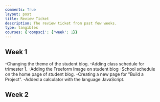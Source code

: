 ```yaml
---
comments: True
layout: post
title: Review Ticket
description: The review ticket from past few weeks.
type: tangibles
courses: {'compsci': {'week': 1}}
---
```


 ## Week 1

 -Changing the theme of the student blog.
 -Adding class schedule for trimester 1.
 -Adding the Freeform Image on student blog
 -School schedule on the home page of student blog.
 -Creating a new page for "Build a Project".
    -Added a calculator with the language JavaScript.
 
 
 ## Week 2







